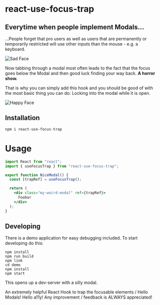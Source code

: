 # react-use-focus-trap

## Everytime when people implement Modals...

...People forget that pro users as well as users that are permanently or temporarily restricted will use other inputs than the mouse - e.g. a keyboard.

![Sad Face](https://media.giphy.com/media/3otWpthJPjNfD1xuh2/giphy.gif)

Now tabbing through a modal most often leads to the fact that the focus goes below the Modal and then good luck finding your way back. **A horror show.**

That is why you can simply add this hook and you should be good of with the most basic thing you can do: Locking into the modal while it is open.

![Happy Face](https://media.giphy.com/media/HTLHGEXpZ3zhuqME3q/giphy.gif)

## Installation

```shell
npm i react-use-focus-trap
```

# Usage

```jsx
import React from "react";
import { useFocusTrap } from "react-use-focus-trap";

export function NiceModal() {
  const [trapRef] = useFocusTrap();

  return (
    <div class="my-weird-modal" ref={trapRef}>
      Foobar
    </div>
  );
}
```

## Developing

There is a demo application for easy debugging included. To start developing do this:

```shell
npm install
npm run build
npm link
cd demo
npm install
npm start
```

This opens up a dev-server with a silly modal.

An extremely helpful React Hook to trap the focusable elements / Hello Modals! Hello a11y!
Any improvement / feedback is ALWAYS appreciated!
